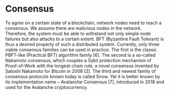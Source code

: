 # Consensus

To agree on a certain state of a blockchain, network nodes need to reach a consensus. We assume there are malicious nodes in the network. Therefore, the system must be able to withstand not only simple node failures but also attacks to a certain extent. BFT (Byzantine Fault Tolerant) is thus a desired property of such a distributed system.
Currently, only three viable consensus families can be used in practice. The first is the classic PBFT-like (Practical BFT) algorithm family [6]. The second is a so-called Nakamoto consensus, which couples a Sybil protection mechanism of Proof-of-Work with the longest-chain rule, a novel consensus invented by Satoshi Nakamoto for Bitcoin in 2008 [2]. The third and newest family of consensus protocols known today is called Snow. Yet it is better known by its implementation name – Avalanche Consensus [7], introduced in 2018 and used for the Avalanche cryptocurrency.
